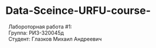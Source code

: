 # Data-Sceince-URFU-course-

&nbsp;&nbsp;Лабороторная работа #1:  
&nbsp;&nbsp;Группа: РИЗ-320045д  
&nbsp;&nbsp;Студент: Глазков Михаил Андреевич  
